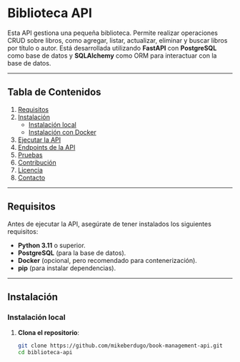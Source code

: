 # Biblioteca API

Esta API gestiona una pequeña biblioteca. Permite realizar operaciones CRUD sobre libros, como agregar, listar, actualizar, eliminar y buscar libros por título o autor. Está desarrollada utilizando **FastAPI** con **PostgreSQL** como base de datos y **SQLAlchemy** como ORM para interactuar con la base de datos.

---

## Tabla de Contenidos

1. [Requisitos](#requisitos)
2. [Instalación](#instalación)
   - [Instalación local](#instalación-local)
   - [Instalación con Docker](#instalación-con-docker)
3. [Ejecutar la API](#ejecutar-la-api)
4. [Endpoints de la API](#endpoints-de-la-api)
5. [Pruebas](#pruebas)
6. [Contribución](#contribución)
7. [Licencia](#licencia)
8. [Contacto](#contacto)

---

## Requisitos

Antes de ejecutar la API, asegúrate de tener instalados los siguientes requisitos:

- **Python 3.11** o superior.
- **PostgreSQL** (para la base de datos).
- **Docker** (opcional, pero recomendado para contenerización).
- **pip** (para instalar dependencias).

---

## Instalación

### Instalación local

1. **Clona el repositorio**:
   ```bash
   git clone https://github.com/mikeberdugo/book-management-api.git
   cd biblioteca-api
